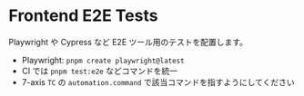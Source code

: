 # Frontend E2E Tests

Playwright や Cypress など E2E ツール用のテストを配置します。
- Playwright: `pnpm create playwright@latest`
- CI では `pnpm test:e2e` などコマンドを統一
- 7-axis `TC` の `automation.command` で該当コマンドを指すようにしてください
